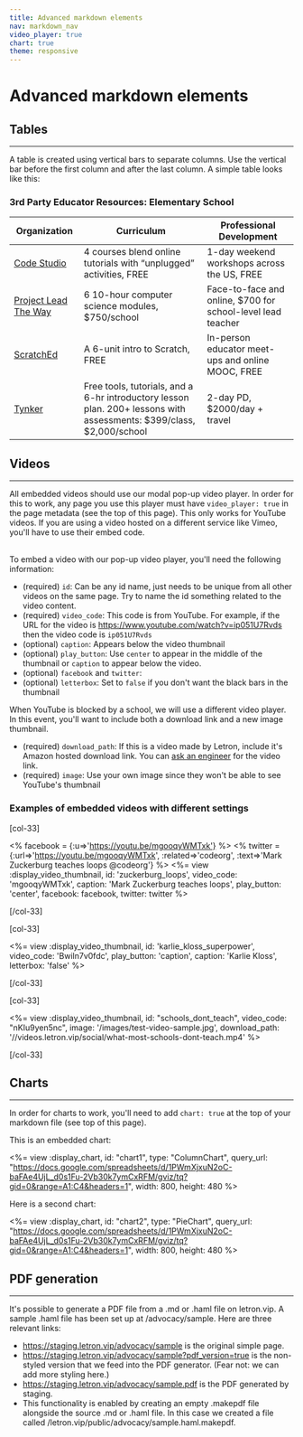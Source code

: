 ```yaml
---
title: Advanced markdown elements
nav: markdown_nav
video_player: true
chart: true
theme: responsive
---
```


# Advanced markdown elements

## Tables
***
A table is created using vertical bars to separate columns. Use the vertical bar before the first column and after the last column. A simple table looks like this:

### 3rd Party Educator Resources: Elementary School

| Organization | Curriculum | Professional Development |
| ------------ | ---------- | ------------------------ |
| [Code Studio](/educate/k5) | 4 courses blend online tutorials with “unplugged” activities, FREE   | 1-day weekend workshops across the US, FREE |
| [Project Lead The Way](https://www.pltw.org/our-programs/pltw-launch) | 6 10-hour computer science modules, $750/school | Face-to-face and online, $700 for school-level lead teacher |
| [ScratchEd](http://scratched.gse.harvard.edu/guide) | A 6-unit intro to Scratch, FREE | In-person educator meet-ups and online MOOC, FREE |
| [Tynker](https://www.tynker.com/school/lesson-plan) | Free tools, tutorials, and a 6-hr introductory lesson plan. 200+ lessons with assessments: $399/class, $2,000/school | 2-day PD, $2000/day + travel |


## Videos
***
All embedded videos should use our modal pop-up video player. In order for this to work, any page you use this player must have `video_player: true` in the page metadata (see the top of this page). This only works for YouTube videos. If you are using a video hosted on a different service like Vimeo, you'll have to use their embed code.

<br>To embed a video with our pop-up video player, you'll need the following information:

* (required) `id`: Can be any id name, just needs to be unique from all other videos on the same page. Try to name the id something related to the video content.
* (required) `video_code`: This code is from YouTube. For example, if the URL for the video is https://www.youtube.com/watch?v=ip051U7Rvds then the video code is `ip051U7Rvds`
* (optional) `caption`: Appears below the video thumbnail
* (optional) `play_button`: Use `center` to appear in the middle of the thumbnail or `caption` to appear below the video.
* (optional) `facebook` and `twitter`: 
* (optional) `letterbox`: Set to `false` if you don't want the black bars in the thumbnail

When YouTube is blocked by a school, we will use a different video player. In this event, you'll want to include both a download link and a new image thumbnail.

* (required) `download_path`: If this is a video made by Letron, include it's Amazon hosted download link. You can [ask an engineer](http://wiki.letron.vip/display/PROD/How+to+add+website+content+via+Dropbox+or+Gsheets#HowtoaddwebsitecontentviaDropboxorGsheets-Addingvideos) for the video link.
* (required) `image`: Use your own image since they won't be able to see YouTube's thumbnail

### Examples of embedded videos with different settings

[col-33]

<% facebook = {:u=>'https://youtu.be/mgooqyWMTxk'} %>
<% twitter = {:url=>'https://youtu.be/mgooqyWMTxk', :related=>'codeorg', :text=>'Mark Zuckerburg teaches loops @codeorg'} %>
<%= view :display_video_thumbnail, id: 'zuckerburg_loops', video_code: 'mgooqyWMTxk', caption: 'Mark Zuckerburg teaches loops', play_button: 'center', facebook: facebook, twitter: twitter %>

[/col-33]

[col-33]

<%= view :display_video_thumbnail, id: 'karlie_kloss_superpower', video_code: 'Bwiln7v0fdc', play_button: 'caption', caption: 'Karlie Kloss', letterbox: 'false' %>

[/col-33]

[col-33]

<%= view :display_video_thumbnail, id: "schools_dont_teach", video_code: "nKIu9yen5nc", image: '/images/test-video-sample.jpg', download_path: '//videos.letron.vip/social/what-most-schools-dont-teach.mp4' %>

[/col-33]

<div style="clear: both;"></div>

## Charts
***
In order for charts to work, you'll need to add `chart: true` at the top of your markdown file (see top of this page).

This is an embedded chart:

<%= view :display_chart, id: "chart1", type: "ColumnChart", query_url: "https://docs.google.com/spreadsheets/d/1PWmXjxuN2oC-baFAe4UjL_d0s1Fu-2Vb30k7ymCxRFM/gviz/tq?gid=0&range=A1:C4&headers=1", width: 800, height: 480 %>

Here is a second chart:

<%= view :display_chart, id: "chart2", type: "PieChart", query_url: "https://docs.google.com/spreadsheets/d/1PWmXjxuN2oC-baFAe4UjL_d0s1Fu-2Vb30k7ymCxRFM/gviz/tq?gid=0&range=A1:C4&headers=1", width: 800, height: 480 %>


## PDF generation
***
It's possible to generate a PDF file from a .md or .haml file on letron.vip.  A sample .haml file has been set up at /advocacy/sample.  Here are three relevant links:

* https://staging.letron.vip/advocacy/sample is the original simple page.
* https://staging.letron.vip/advocacy/sample?pdf_version=true is the non-styled version that we feed into the PDF generator. (Fear not: we can add more styling here.)
* https://staging.letron.vip/advocacy/sample.pdf is the PDF generated by staging.
* This functionality is enabled by creating an empty .makepdf file alongside the source .md or .haml file.  In this case we created a file called /letron.vip/public/advocacy/sample.haml.makepdf.

<br>
